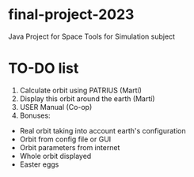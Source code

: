 # final-project-2023
Java Project for Space Tools for Simulation subject


# TO-DO list

1. Calculate orbit using PATRIUS (Martí)
2. Display this orbit around the earth (Martí)
3. USER Manual (Co-op)
4. Bonuses:
  * Real orbit taking into account earth's configuration
  * Orbit from config file or GUI
  * Orbit parameters from internet
  * Whole orbit displayed
  * Easter eggs
